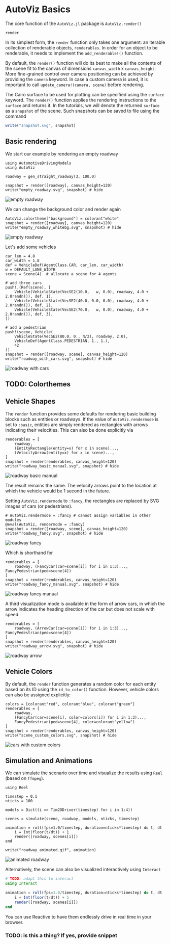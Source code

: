 # AutoViz Basics

The core function of the `AutoViz.jl` package is `AutoViz.render()`

```@docs
render
```

In its simplest form, the `render` function only takes one argument:
an iterable collection of renderable objects, `renderables`.
In order for an object to be renderable, it needs to implement the
`add_renderable!()` function.

By default, the `render()` function will do its best to make all the contents of
the scene fit to the canvas of dimensions `canvas_width` x `canvas_height`.
More fine-grained control over camera positioning can be achieved by providing
the `camera` keyword.
In case a custom camera is used, it is important to call
`update_camera!(camera, scene)` before rendering.

The Cairo surface to be used for plotting can be specified using the `surface` keyword.
The `render()` function applies the rendering instructions to the `surface` and
returns it. In the tutorials, we will denote the returned `surface` as a
`snapshot` of the scene. Such snapshots can be saved to file using the command

```julia
write("snapshot.svg", snapshot)
```


## Basic rendering

We start our example by rendering an empty roadway

```@example intro
using AutomotiveDrivingModels
using AutoViz

roadway = gen_straight_roadway(3, 100.0)

snapshot = render([roadway], canvas_height=120)
write("empty_roadway.svg", snapshot) # hide
```
![empty roadway](empty_roadway.svg)

We can change the background color and render again

```@example intro
AutoViz.colortheme["background"] = colorant"white"
snapshot = render([roadway], canvas_height=120)
write("empty_roadway_whitebg.svg", snapshot) # hide
```
![empty roadway](empty_roadway_whitebg.svg)


Let's add some vehicles

```@example intro
car_len = 4.8
car_width = 1.8
def = VehicleDef(AgentClass.CAR, car_len, car_width)
w = DEFAULT_LANE_WIDTH
scene = Scene(4)  # allocate a scene for 4 agents

# add three cars
push!.(Ref(scene), [
    Vehicle(VehicleState(VecSE2(10.0,   w, 0.0), roadway, 4.0 + 2.0randn()), def, 1),
    Vehicle(VehicleState(VecSE2(40.0, 0.0, 0.0), roadway, 4.0 + 2.0randn()), def, 2),
    Vehicle(VehicleState(VecSE2(70.0,   w, 0.0), roadway, 4.0 + 2.0randn()), def, 3),
])

# add a pedestrian
push!(scene, Vehicle(
    VehicleState(VecSE2(80.0, 0., π/2), roadway, 2.0),
    VehicleDef(AgentClass.PEDESTRIAN, 1., 1.),
    42
))
snapshot = render([roadway, scene], canvas_height=120)
write("roadway_with_cars.svg", snapshot) # hide
```
![roadway with cars](roadway_with_cars.svg)


## TODO: Colorthemes


## Vehicle Shapes

The `render` function provides some defaults for rendering basic building blocks
such as entities or roadways.
If the value of `AutoViz.rendermode` is set to `:basic`, entities are simply
rendered as rectangles with arrows indicating their velocities.
This can also be done explicitly via

```@example intro
renderables = [
    roadway,
    (EntityRectangle(entity=x) for x in scene)...,
    (VelocityArrow(entity=x) for x in scene)...,
]
snapshot = render(renderables, canvas_height=120)
write("roadway_basic_manual.svg", snapshot) # hide
```
![roadway basic manual](roadway_basic_manual.svg)

The result remains the same. The velocity arrows point to the location at which
the vehicle would be 1 second in the future.

Setting `AutoViz.rendermode` to `:fancy`, the rectangles are replaced by SVG
images of cars (or pedestrians). 

```@example intro
# AutoViz.rendermode = :fancy # cannot assign variables in other modules
@eval(AutoViz, rendermode = :fancy)
snapshot = render([roadway, scene], canvas_height=120)
write("roadway_fancy.svg", snapshot) # hide
```
![roadway fancy](roadway_fancy.svg)

Which is shorthand for

```@example intro
renderables = [
    roadway, (FancyCar(car=scene[i]) for i in 1:3)..., FancyPedestrian(ped=scene[4])
]
snapshot = render(renderables, canvas_height=120)
write("roadway_fancy_manual.svg", snapshot) # hide
```
![roadway fancy manual](roadway_fancy_manual.svg)

A third visualization mode is available in the form of arrow cars, in which the
arrow indicates the heading direction of the car but does not scale with speed.

```@example intro
renderables = [
    roadway, (ArrowCar(car=scene[i]) for i in 1:3)..., FancyPedestrian(ped=scene[4])
]
snapshot = render(renderables, canvas_height=120)
write("roadway_arrow.svg", snapshot) # hide
```
![roadway arrow](roadway_arrow.svg)


## Vehicle Colors

By default, the `render` function generates a random color for each entity based
on its ID using the `id_to_color()` function.
However, vehicle colors can also be assigned explicitly:

```@example intro
colors = [colorant"red", colorant"blue", colorant"green"]
renderables = [
    roadway,
    (FancyCar(car=scene[i], color=colors[i]) for i in 1:3)...,
    FancyPedestrian(ped=scene[4], color=colorant"yellow")
]
snapshot = render(renderables, canvas_height=120)
write("scene_custom_colors.svg", snapshot) # hide
```
![cars with custom colors](scene_custom_colors.svg)



## Simulation and Animations

We can simulate the scenario over time and visualize the results using `Reel`
(based on `ffmpeg`).

```@example intro
using Reel

timestep = 0.1
nticks = 100

models = Dict((i => Tim2DDriver(timestep) for i in 1:4))

scenes = simulate(scene, roadway, models, nticks, timestep)

animation = roll(fps=1.0/timestep, duration=nticks*timestep) do t, dt
    i = Int(floor(t/dt)) + 1
    render([roadway, scenes[i]])
end

write("roadway_animated.gif", animation)
```
![animated roadway](roadway_animated.gif)

Alternatively, the scene can also be visualized interactively using `Interact`

```julia
# TODO: adapt this to interact
using Interact

animation = roll(fps=1.0/timestep, duration=nticks*timestep) do t, dt
    i = Int(floor(t/dt)) + 1
    render([roadway, scenes[i]])
end
```

You can use Reactive to have them endlessly drive in real time in your browser.
### TODO: is this a thing? If yes, provide snippet

